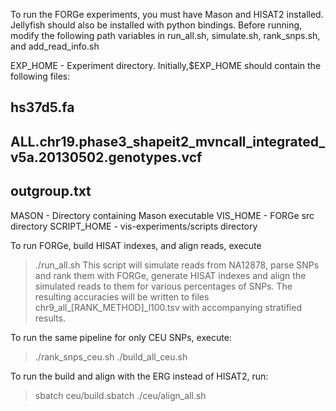 
To run the FORGe experiments, you must have Mason and HISAT2 installed.
Jellyfish should also be installed with python bindings.
Before running, modify the following path variables in run_all.sh, simulate.sh, rank_snps.sh, and add_read_info.sh

EXP_HOME - Experiment directory. Initially,$EXP_HOME should contain the following files:
##   hs37d5.fa
##   ALL.chr19.phase3_shapeit2_mvncall_integrated_v5a.20130502.genotypes.vcf
##   outgroup.txt
MASON - Directory containing Mason executable
VIS_HOME - FORGe src directory
SCRIPT_HOME - vis-experiments/scripts directory

To run FORGe, build HISAT indexes, and align reads, execute
> ./run_all.sh
This script will simulate reads from NA12878, parse SNPs and rank them with FORGe, generate HISAT indexes and align the simulated reads to them for various percentages of SNPs. The resulting accuracies will be written to files chr9_all_[RANK_METHOD]_l100.tsv with accompanying stratified results.

To run the same pipeline for only CEU SNPs, execute:
> ./rank_snps_ceu.sh
> ./build_all_ceu.sh

To run the build and align with the ERG instead of HISAT2, run:
> sbatch ceu/build.sbatch
> ./ceu/align_all.sh


